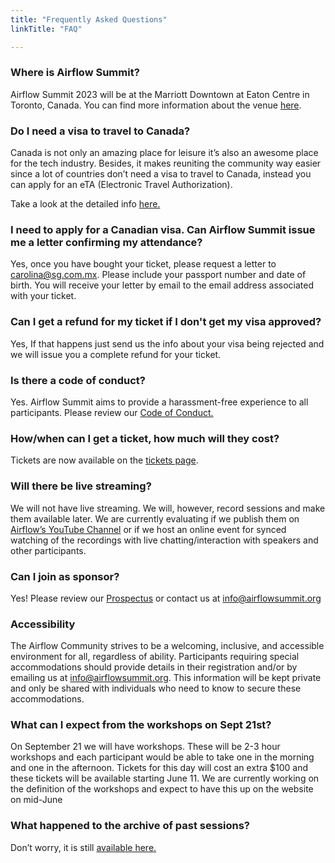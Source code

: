 ```yaml
---
title: "Frequently Asked Questions"
linkTitle: "FAQ"

---
```


### Where is Airflow Summit? 
Airflow Summit 2023 will be at the Marriott Downtown at Eaton Centre in Toronto, Canada. You can find more information about the venue [here](/venue).

### Do I need a visa to travel to Canada?

Canada is not only an amazing place for leisure it’s also an awesome place for the tech industry. Besides, it makes reuniting the community way easier since a lot of countries don’t need a visa to travel to Canada, instead you can apply for an eTA (Electronic Travel Authorization). 

Take a look at the detailed info [here.](/canada-visa-process)

### I need to apply for a Canadian visa. Can Airflow Summit issue me a letter confirming my attendance?

Yes, once you have bought your ticket, please request a letter to carolina@sg.com.mx. Please include your passport number and date of birth. You will receive your letter by email to the email address associated with your ticket.


### Can I get a refund for my ticket if I don't get my visa approved?

Yes, If that happens just send us the info about your visa being rejected and we will issue you a complete refund for your ticket.


### Is there a code of conduct?

Yes. Airflow Summit aims to provide a harassment-free experience to all participants. Please review our [Code of Conduct.](/coc)

### How/when can I get a ticket, how much will they cost?
Tickets are now available on the [tickets page](/tickets).


### Will there be live streaming?

We will not have live streaming. We will, however, record sessions and make them available later. We are currently evaluating if we publish them on [Airflow’s YouTube Channel](https://www.youtube.com/@ApacheAirflow/featured) or if we host an online event for synced watching of the recordings with live chatting/interaction with speakers and other participants.

### Can I join as sponsor?
Yes! Please review our [Prospectus](/docs/AirflowSummit2023-Prospectus.pdf) or contact us at info@airflowsummit.org

### Accessibility

The Airflow Community strives to be a welcoming, inclusive, and accessible environment for all, regardless of ability. Participants requiring special accommodations should provide details in their registration and/or by emailing us at info@airflowsummit.org. This information will be kept private and only be shared with individuals who need to know to secure these accommodations.

### What can I expect from the workshops on Sept 21st?
On September 21 we will have workshops. These will be 2-3 hour workshops and each participant would be able to take one in the morning and one in the afternoon.
Tickets for this day will cost an extra $100 and these tickets will be available starting June 11. We are currently working on the definition of the workshops and expect to have this up on the website on mid-June

### What happened to the archive of past sessions?

Don’t worry, it is still [available here.](/sessions)

